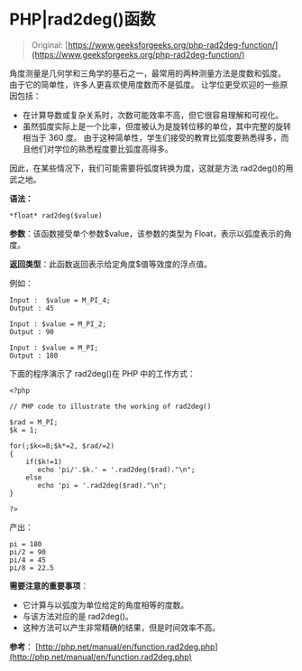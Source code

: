 # PHP|rad2deg()函数

> Original: [https://www.geeksforgeeks.org/php-rad2deg-function/](https://www.geeksforgeeks.org/php-rad2deg-function/)

角度测量是几何学和三角学的基石之一，最常用的两种测量方法是度数和弧度。 由于它的简单性，许多人更喜欢使用度数而不是弧度。 让学位更受欢迎的一些原因包括：

*   在计算导数或复杂关系时，次数可能效率不高，但它很容易理解和可视化。
*   虽然弧度实际上是一个比率，但度被认为是旋转位移的单位，其中完整的旋转相当于 360 度。 由于这种简单性，学生们接受的教育比弧度要熟悉得多，而且他们对学位的熟悉程度要比弧度高得多。

因此，在某些情况下，我们可能需要将弧度转换为度，这就是方法 rad2deg()的用武之地。

**语法：**

```
*float* rad2deg($value)

```

**参数**：该函数接受单个参数$value，该参数的类型为 Float，表示以弧度表示的角度。

**返回类型**：此函数返回表示给定角度$值等效度的浮点值。

例如：

```
Input :  $value = M_PI_4;
Output : 45

Input : $value = M_PI_2;
Output : 90

Input : $value = M_PI;
Output : 180

```

下面的程序演示了 rad2deg()在 PHP 中的工作方式：

```
<?php

// PHP code to illustrate the working of rad2deg()

$rad = M_PI;
$k = 1;

for(;$k<=8;$k*=2, $rad/=2)
{
    if($k!=1)
       echo 'pi/'.$k.' = '.rad2deg($rad)."\n";
    else
       echo 'pi = '.rad2deg($rad)."\n";
}

?>
```

产出：

```
pi = 180
pi/2 = 90
pi/4 = 45
pi/8 = 22.5

```

**需要注意的重要事项**：

*   它计算与以弧度为单位给定的角度相等的度数。
*   与该方法对应的是 rad2deg()。
*   这种方法可以产生非常精确的结果，但是时间效率不高。

**参考**：
[http://php.net/manual/en/function.rad2deg.php](http://php.net/manual/en/function.rad2deg.php)